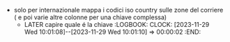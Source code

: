 - solo per internazionale mappa i codici iso country sulle zone del corriere ( e poi varie altre colonne per una chiave complessa)
	- LATER capire quale é la chiave
	  :LOGBOOK:
	  CLOCK: [2023-11-29 Wed 10:01:08]--[2023-11-29 Wed 10:01:10] =>  00:00:02
	  :END: